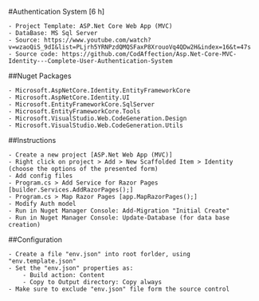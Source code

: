 ﻿#Authentication System [6 h]

	- Project Template: ASP.Net Core Web App (MVC)
	- DataBase: MS Sql Server
	- Source: https://www.youtube.com/watch?v=wzaoQiS_9dI&list=PLjrh5YRNPzdQMQSFaxP8XrouoVq4QDw2H&index=16&t=47s
	- Source code: https://github.com/CodAffection/Asp.Net-Core-MVC-Identity---Complete-User-Authentication-System


##Nuget Packages

	- Microsoft.AspNetCore.Identity.EntityFrameworkCore
	- Microsoft.AspNetCore.Identity.UI
	- Microsoft.EntityFrameworkCore.SqlServer
	- Microsoft.EntityFrameworkCore.Tools
	- Microsoft.VisualStudio.Web.CodeGeneration.Design
	- Microsoft.VisualStudio.Web.CodeGeneration.Utils	

##Instructions

	- Create a new project [ASP.Net Web App (MVC)]
	- Right click on project > Add > New Scaffolded Item > Identity (choose the options of the presented form)
	- Add config files
	- Program.cs > Add Service for Razor Pages [builder.Services.AddRazorPages();]
	- Program.cs > Map Razor Pages [app.MapRazorPages();]
	- Modify Auth model
	- Run in Nuget Manager Console: Add-Migration "Initial Create"
	- Run in Nuget Manager Console: Update-Database (for data base creation)

##Configuration

	- Create a file "env.json" into root forlder, using "env.template.json"
	- Set the "env.json" properties as:
		- Build action: Content
		- Copy to Output directory: Copy always
	- Make sure to exclude "env.json" file form the source control
